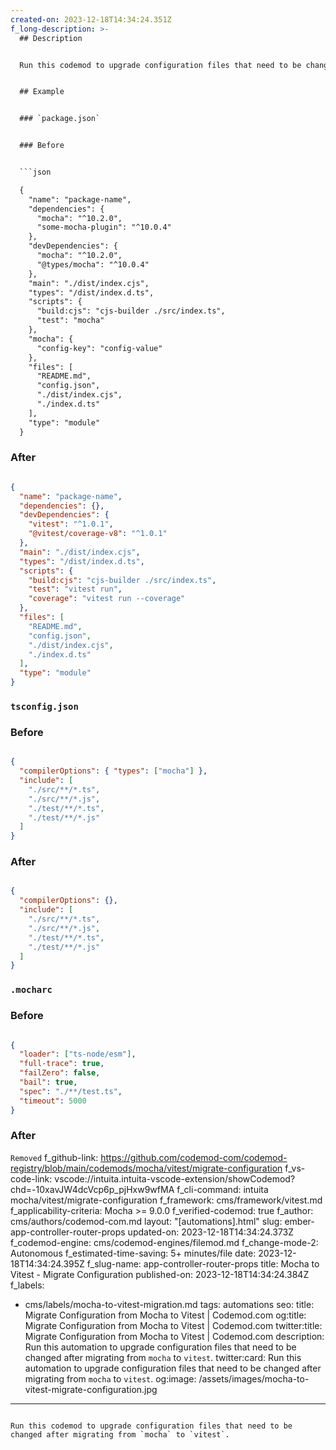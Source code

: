 ```yaml
---
created-on: 2023-12-18T14:34:24.351Z
f_long-description: >-
  ## Description


  Run this codemod to upgrade configuration files that need to be changed after migrating from `mocha` to `vitest`.


  ## Example


  ### `package.json`


  ### Before


  ```json

  {
    "name": "package-name",
    "dependencies": {
      "mocha": "^10.2.0",
      "some-mocha-plugin": "^10.0.4"
    },
    "devDependencies": {
      "mocha": "^10.2.0",
      "@types/mocha": "^10.0.4"
    },
    "main": "./dist/index.cjs",
    "types": "/dist/index.d.ts",
    "scripts": {
      "build:cjs": "cjs-builder ./src/index.ts",
      "test": "mocha"
    },
    "mocha": {
      "config-key": "config-value"
    },
    "files": [
      "README.md",
      "config.json",
      "./dist/index.cjs",
      "./index.d.ts"
    ],
    "type": "module"
  }

  ```


  ### After


  ```json

  {
    "name": "package-name",
    "dependencies": {},
    "devDependencies": {
      "vitest": "^1.0.1",
      "@vitest/coverage-v8": "^1.0.1"
    },
    "main": "./dist/index.cjs",
    "types": "/dist/index.d.ts",
    "scripts": {
      "build:cjs": "cjs-builder ./src/index.ts",
      "test": "vitest run",
      "coverage": "vitest run --coverage"
    },
    "files": [
      "README.md",
      "config.json",
      "./dist/index.cjs",
      "./index.d.ts"
    ],
    "type": "module"
  }

  ```


  ### `tsconfig.json`


  ### Before


  ```json

  {
    "compilerOptions": { "types": ["mocha"] },
    "include": [
      "./src/**/*.ts",
      "./src/**/*.js",
      "./test/**/*.ts",
      "./test/**/*.js"
    ]
  }

  ```


  ### After


  ```json

  {
    "compilerOptions": {},
    "include": [
      "./src/**/*.ts",
      "./src/**/*.js",
      "./test/**/*.ts",
      "./test/**/*.js"
    ]
  }

  ```


  ### `.mocharc`


  ### Before


  ```json

  {
    "loader": ["ts-node/esm"],
    "full-trace": true,
    "failZero": false,
    "bail": true,
    "spec": "./**/test.ts",
    "timeout": 5000
  }

  ```


  ### After


  `Removed`
f_github-link: https://github.com/codemod-com/codemod-registry/blob/main/codemods/mocha/vitest/migrate-configuration
f_vs-code-link: vscode://intuita.intuita-vscode-extension/showCodemod?chd=-10xavJW4dcVcp6p_pjHxw9wfMA
f_cli-command: intuita mocha/vitest/migrate-configuration
f_framework: cms/framework/vitest.md
f_applicability-criteria: Mocha  >= 9.0.0
f_verified-codemod: true
f_author: cms/authors/codemod-com.md
layout: "[automations].html"
slug: ember-app-controller-router-props
updated-on: 2023-12-18T14:34:24.373Z
f_codemod-engine: cms/codemod-engines/filemod.md
f_change-mode-2: Autonomous
f_estimated-time-saving: 5+ minutes/file
date: 2023-12-18T14:34:24.395Z
f_slug-name: app-controller-router-props
title: Mocha to Vitest - Migrate Configuration
published-on: 2023-12-18T14:34:24.384Z
f_labels:
  - cms/labels/mocha-to-vitest-migration.md
tags: automations
seo:
  title: Migrate Configuration from Mocha to Vitest | Codemod.com
  og:title: Migrate Configuration from Mocha to Vitest | Codemod.com
  twitter:title: Migrate Configuration from Mocha to Vitest | Codemod.com
  description: Run this automation to upgrade configuration files that need to be
    changed after migrating from `mocha` to `vitest`.
  twitter:card: Run this automation to upgrade configuration files that need to be
    changed after migrating from `mocha` to `vitest`.
  og:image: /assets/images/mocha-to-vitest-migrate-configuration.jpg
---
```

Run this codemod to upgrade configuration files that need to be changed after migrating from `mocha` to `vitest`.
